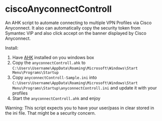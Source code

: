 # ciscoAnyconnectControll
An AHK script to automate connecting to multiple VPN Profiles via Cisco Anyconnect.
It also can automatically copy the security token from Symantec VIP and also click accept on the banner displayed by Cisco Anyconnect.

Install:
1) Have [AHK](https://www.autohotkey.com/) installed on you windows box
2) Copy the ```anyconnectControll.ahk``` to ```C:\Users\Username\AppData\Roaming\Microsoft\Windows\Start Menu\Programs\Startup```
3) Copy ```anyconnectControll-Sample.ini``` into ```C:\Users\Username\AppData\Roaming\Microsoft\Windows\Start Menu\Programs\Startup\anyconnectControll.ini``` and update it with your profiles
4) Start the ```anyconnectControll.ahk``` and enjoy

Warning:
This script expects you to have your user/pass in clear stored in the ini file. That might be a security concern.

